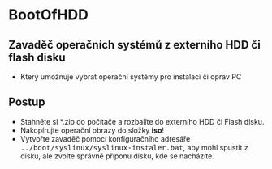 # BootOfHDD

## Zavaděč operačních systémů z externího HDD či flash disku

- Který umožnuje vybrat operační systémy pro instalaci či oprav PC

## Postup

- Stahněte si \*.zip do počítače a rozbalíte do externího HDD či Flash disku.
- Nakopírujte operační obrazy do složky **iso**!
- Vytvořte zavaděč pomocí konfiguračního adresáře <kbd>../boot/syslinux/syslinux-instaler.bat</kbd>, aby mohl spustit z disku, ale zvolte správně příponu disku, kde se nacházíte.
